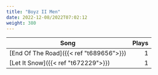 ```yaml
---
title: "Boyz II Men"
date: 2022-12-08/2022T07:02:12
weight: 380
---
```




 Song | Plays 
----- | -----:
[End Of The Road]({{< ref "t689656">}}) | 1
[Let It Snow]({{< ref "t672229">}}) | 1
